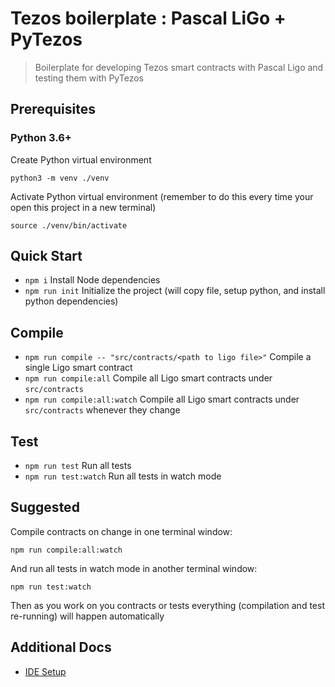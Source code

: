 Tezos boilerplate : Pascal LiGo + PyTezos
===

> Boilerplate for developing Tezos smart contracts with Pascal Ligo and testing them with PyTezos

Prerequisites
---

### Python 3.6+

Create Python virtual environment
```
python3 -m venv ./venv
```
Activate Python virtual environment (remember to do this every time your open this project in a new terminal)
```
source ./venv/bin/activate
```

Quick Start
---

 - ``npm i`` Install Node dependencies
 - ``npm run init`` Initialize the project (will copy file, setup python, and install python dependencies)

Compile
---

 - ``npm run compile -- "src/contracts/<path to ligo file>"`` Compile a single Ligo smart contract
 - ``npm run compile:all`` Compile all Ligo smart contracts under ``src/contracts``
 - ``npm run compile:all:watch`` Compile all Ligo smart contracts under ``src/contracts`` whenever they change

Test
---

 - ``npm run test`` Run all tests
 - ``npm run test:watch`` Run all tests in watch mode

Suggested
---

Compile contracts on change in one terminal window:
```
npm run compile:all:watch
```
And run all tests in watch mode in another terminal window:
```
npm run test:watch
```
Then as you work on you contracts or tests everything (compilation and test re-running) will happen automatically

Additional Docs
---

 - [IDE Setup](docs/ide-intellij-python.md)
